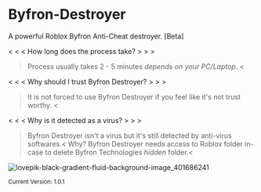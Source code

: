 # Byfron-Destroyer
A powerful Roblox Byfron Anti-Cheat destroyer. [Beta]

< < < How long does the process take? > > >
> Process usually takes 2 - 5 minutes *depends on your PC/Laptop*. <

< < < Why should I trust Byfron Destroyer? > > >
> It is not forced to use Byfron Destroyer if you feel like it's not trust worthy. <

< < < Why is it detected as a virus? > > >
> Byfron Destroyer isn't a virus but it's still detected by anti-virus softwares.<
> Why? Byfron Destroyer needs access to Roblox folder in-case to delete Byfron Technologies *hidden* folder.<

![lovepik-black-gradient-fluid-background-image_401686241](https://github.com/l3qso/Byfron-Destroyer/assets/129872317/ea01f9e6-efc5-4218-a7b8-804a0f3a8770)

<sub>Current Version: 1.0.1</sub>
